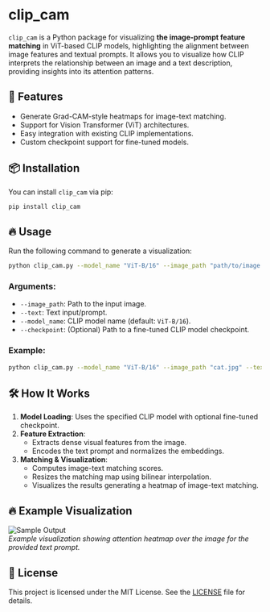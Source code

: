 # clip_cam

`clip_cam` is a Python package for visualizing **the image-prompt feature matching** in ViT-based CLIP models, highlighting the alignment between image features and textual prompts. It allows you to visualize how CLIP interprets the relationship between an image and a text description, providing insights into its attention patterns.

## 🚀 Features

- Generate Grad-CAM-style heatmaps for image-text matching.
- Support for Vision Transformer (ViT) architectures.
- Easy integration with existing CLIP implementations.
- Custom checkpoint support for fine-tuned models.

## 📦 Installation

You can install `clip_cam` via pip:

```bash
pip install clip_cam
```

## 🔥 Usage

Run the following command to generate a visualization:

```bash
python clip_cam.py --model_name "ViT-B/16" --image_path "path/to/image.jpg" --text "your text prompt"
```

### Arguments:
- `--image_path`: Path to the input image.
- `--text`: Text input/prompt.
- `--model_name`: CLIP model name (default: `ViT-B/16`).
- `--checkpoint`: (Optional) Path to a fine-tuned CLIP model checkpoint.

### Example:
```bash
python clip_cam.py --model_name "ViT-B/16" --image_path "cat.jpg" --text "a cute kitten" 
```

## 🛠️ How It Works

1. **Model Loading**: Uses the specified CLIP model with optional fine-tuned checkpoint.
2. **Feature Extraction**:
   - Extracts dense visual features from the image.
   - Encodes the text prompt and normalizes the embeddings.
3. **Matching & Visualization**:
   - Computes image-text matching scores.
   - Resizes the matching map using bilinear interpolation.
   - Visualizes the results generating a heatmap of image-text matching.


## 🔥 Example Visualization

![Sample Output](./example_output.png)  
_Example visualization showing attention heatmap over the image for the provided text prompt._

## 📜 License

This project is licensed under the MIT License. See the [LICENSE](LICENSE) file for details.

